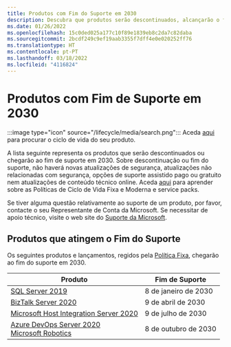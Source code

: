 ```yaml
---
title: Produtos com Fim do Suporte em 2030
description: Descubra que produtos serão descontinuados, alcançarão o fim de suporte ou passarão do suporte base para o suporte alargado em 2030.
ms.date: 01/26/2022
ms.openlocfilehash: 15c0ded025a177c10f89e1839eb8c2da7c82daba
ms.sourcegitcommit: 2bcdf249c9ef19aab3355f7dff4e0e020252ff76
ms.translationtype: HT
ms.contentlocale: pt-PT
ms.lasthandoff: 03/18/2022
ms.locfileid: "4116824"
---
```

# <a name="products-ending-support-in-2030"></a>Produtos com Fim de Suporte em 2030

:::image type="icon" source="/lifecycle/media/search.png":::
Aceda [aqui](/lifecycle/products/) para procurar o ciclo de vida do seu produto.

A lista seguinte representa os produtos que serão descontinuados ou chegarão ao fim de suporte em 2030. Sobre descontinuação ou fim do suporte, não haverá novas atualizações de segurança, atualizações não relacionadas com segurança, opções de suporte assistido pago ou gratuito nem atualizações de conteúdo técnico online. Aceda [aqui](/lifecycle/overview/product-end-of-support-overview) para aprender sobre as Políticas de Ciclo de Vida Fixa e Moderna e service packs.

Se tiver alguma questão relativamente ao suporte de um produto, por favor, contacte o seu Representante de Conta da Microsoft. Se necessitar de apoio técnico, visite o web site do [Suporte da Microsoft](https://support.microsoft.com/contactus/?ws=support).





## <a name="products-reaching-end-of-support"></a>Produtos que atingem o Fim do Suporte

Os seguintes produtos e lançamentos, regidos pela [Política Fixa](/lifecycle/policies/fixed), chegarão ao fim do suporte em 2030.

| Produto | Fim de Suporte |
| --- | --- |
| [SQL Server 2019](/lifecycle/products/sql-server-2019?branch=live)<br> | 8 de janeiro de 2030 |
| [BizTalk Server 2020](/lifecycle/products/biztalk-server-2020?branch=live)<br> | 9 de abril de 2030 |
| [Microsoft Host Integration Server 2020](/lifecycle/products/microsoft-host-integration-server-2020?branch=live)<br> | 9 de julho de 2030 |
| [Azure DevOps Server 2020](/lifecycle/products/azure-devops-server-2020?branch=live)<br>[Microsoft Robotics](/lifecycle/products/microsoft-robotics?branch=live)<br> | 8 de outubro de 2030 |


